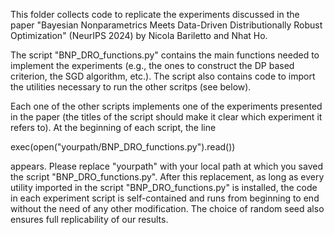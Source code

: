 This folder collects code to replicate the experiments discussed in the paper "Bayesian Nonparametrics Meets Data-Driven Distributionally Robust Optimization" (NeurIPS 2024) by Nicola Bariletto and Nhat Ho.


The script "BNP_DRO_functions.py" contains the main functions needed to implement the experiments (e.g., the ones to construct the DP based criterion, the SGD algorithm, etc.). The script also contains code to import the utilities necessary to run the other scritps (see below).


Each one of the other scripts implements one of the experiments presented in the paper (the titles of the script should make it clear which experiment it refers to). At the beginning of each script, the line

exec(open("yourpath/BNP_DRO_functions.py").read())

appears. Please replace "yourpath" with your local path at which you saved the script "BNP_DRO_functions.py". After this replacement, as long as every utility imported in the script "BNP_DRO_functions.py" is installed, the code in each experiment script is self-contained and runs from beginning to end without the need of any other modification. The choice of random seed also ensures full replicability of our results.

